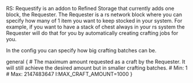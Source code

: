 RS: Requestify is an addon to Refined Storage that currently adds one block, the Requester. The Requester is a rs network block where you can specify how many of 1 item you want to keep stocked in your system. For example, if you want to have a stack of chest always in your rs system the Requester will do that for you by automatically creating crafting jobs for you. 

In the config you can specify how big crafting batches can be.

general {
    # The maximum amount requested as a craft by the Requester. It will still achieve the desired amount but in smaller crafting batches. 
    # Min: 1
    # Max: 2147483647
    I:MAX_CRAFT_AMOUNT=1000
}
